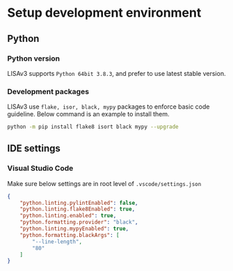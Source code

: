 # Setup development environment

## Python

### Python version

LISAv3 supports `Python 64bit 3.8.3`, and prefer to use latest stable version.

### Development packages

LISAv3 use `flake, isor, black, mypy` packages to enforce basic code guideline. Below command is an example to install them.

```bash
python -m pip install flake8 isort black mypy --upgrade
```

## IDE settings

### Visual Studio Code

Make sure below settings are in root level of `.vscode/settings.json`

```json
{
    "python.linting.pylintEnabled": false,
    "python.linting.flake8Enabled": true,
    "python.linting.enabled": true,
    "python.formatting.provider": "black",
    "python.linting.mypyEnabled": true,
    "python.formatting.blackArgs": [
        "--line-length",
        "80"
    ]
}
```
